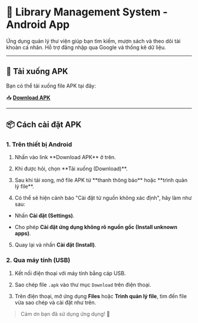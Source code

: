 # 📱 Library Management System - Android App

Ứng dụng quản lý thư viện giúp bạn tìm kiếm, mượn sách và theo dõi tài khoản cá nhân. Hỗ trợ đăng nhập qua Google và thống kê dữ liệu.

---

## 🔗 Tải xuống APK

Bạn có thể tải xuống file APK tại đây:

📥 **[Download APK](https://drive.google.com/file/d/1BoJnN\_LpFZ-sqaZPdgI3L5EudszriaT2/view?usp=sharing)**  

---

## 📦 Cách cài đặt APK

### 1. Trên thiết bị Android

1. Nhấn vào link \*\*Download APK\*\* ở trên.

2. Khi được hỏi, chọn \*\*Tải xuống (Download)\*\*.

3. Sau khi tải xong, mở file APK từ \*\*thanh thông báo\*\* hoặc \*\*trình quản lý file\*\*.

4. Có thể sẽ hiện cảnh báo "Cài đặt từ nguồn không xác định", hãy làm như sau:

- Nhấn **Cài đặt (Settings)**.

- Cho phép **Cài đặt ứng dụng không rõ nguồn gốc (Install unknown apps)**.

5. Quay lại và nhấn **Cài đặt (Install)**.

### 2. Qua máy tính (USB)

1. Kết nối điện thoại với máy tính bằng cáp USB.

2. Sao chép file `.apk` vào thư mục `Download` trên điện thoại.

3. Trên điện thoại, mở ứng dụng **Files** hoặc **Trình quản lý file**, tìm đến file vừa sao chép và cài đặt như trên.

> Cảm ơn bạn đã sử dụng ứng dụng! 🙌
